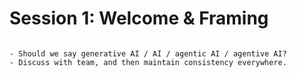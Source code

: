 # Session 1: Welcome & Framing

```{include} ../timers/timer-10-minutes.md

```

```{warning} 
- Should we say generative AI / AI / agentic AI / agentive AI?
- Discuss with team, and then maintain consistency everywhere.
```
